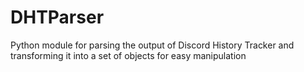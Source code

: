 # DHTParser
Python module for parsing the output of Discord History Tracker and transforming it into a set of objects for easy manipulation

